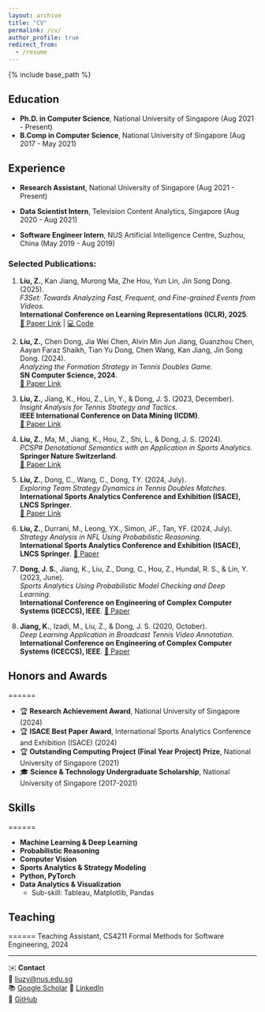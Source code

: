 ```yaml
---
layout: archive
title: "CV"
permalink: /cv/
author_profile: true
redirect_from:
  - /resume
---
```


{% include base_path %}

## Education
- **Ph.D. in Computer Science**, National University of Singapore (Aug 2021 - Present)
- **B.Comp in Computer Science**, National University of Singapore (Aug 2017 - May 2021)

## Experience
- **Research Assistant**, National University of Singapore (Aug 2021 - Present)

- **Data Scientist Intern**, Television Content Analytics, Singapore (Aug 2020 - Aug 2021)

- **Software Engineer Intern**, NUS Artificial Intelligence Centre, Suzhou, China (May 2019 - Aug 2019)

### Selected Publications:
1. **Liu, Z.**, Kan Jiang, Murong Ma, Zhe Hou, Yun Lin, Jin Song Dong. (2025).  
   _F3Set: Towards Analyzing Fast, Frequent, and Fine-grained Events from Videos._  
   **International Conference on Learning Representations (ICLR), 2025**.  
   [📄 Paper Link](https://openreview.net/pdf?id=vlg5WRKHxh) | [💻 Code](https://github.com/F3Set/F3Set/tree/main)  

2. **Liu, Z.**, Chen Dong, Jia Wei Chen, Alvin Min Jun Jiang, Guanzhou Chen, Aayan Faraz Shaikh, Tian Yu Dong, Chen Wang, Kan Jiang, Jin Song Dong. (2024).  
   _Analyzing the Formation Strategy in Tennis Doubles Game._  
   **SN Computer Science, 2024**.  
   [📄 Paper Link](https://link.springer.com/article/10.1007/s42979-024-03598-3)  

3. **Liu, Z.**, Jiang, K., Hou, Z., Lin, Y., & Dong, J. S. (2023, December).  
   _Insight Analysis for Tennis Strategy and Tactics._  
   **IEEE International Conference on Data Mining (ICDM)**.  
   [📄 Paper Link](https://www.depintel.com/papers/icdm2023.pdf)  

4. **Liu, Z.**, Ma, M., Jiang, K., Hou, Z., Shi, L., & Dong, J. S. (2024).  
   _PCSP# Denotational Semantics with an Application in Sports Analytics._  
   **Springer Nature Switzerland**.  
   [📄 Paper Link](https://zhehou.github.io/papers/PCSP-Denotational-Semantics-with-an-Application-in-Sports-Analytics.pdf)  

5. **Liu, Z.**, Dong, C., Wang, C., Dong, TY. (2024, July).  
   _Exploring Team Strategy Dynamics in Tennis Doubles Matches._  
   **International Sports Analytics Conference and Exhibition (ISACE), LNCS Springer**.  
   [📄 Paper Link](https://link.springer.com/chapter/10.1007/978-3-031-69073-0_9)  

6. **Liu, Z.**, Durrani, M., Leong, YX., Simon, JF., Tan, YF. (2024, July).  
   _Strategy Analysis in NFL Using Probabilistic Reasoning._  
   **International Sports Analytics Conference and Exhibition (ISACE), LNCS Springer**. [📄 Paper](https://link.springer.com/chapter/10.1007/978-3-031-69073-0_10)  

7. **Dong, J. S.**, Jiang, K., Liu, Z., Dong, C., Hou, Z., Hundal, R. S., & Lin, Y. (2023, June).  
   _Sports Analytics Using Probabilistic Model Checking and Deep Learning._  
   **International Conference on Engineering of Complex Computer Systems (ICECCS), IEEE**. [📄 Paper](https://www.researchgate.net/profile/Zhe-Hou-5/publication/375844836_Sports_Analytics_Using_Probabilistic_Model_Checking_and_Deep_Learning/links/65cab6701e1ec12eff8a6c1d/Sports-Analytics-Using-Probabilistic-Model-Checking-and-Deep-Learning.pdf)  

8. **Jiang, K.**, Izadi, M., Liu, Z., & Dong, J. S. (2020, October).  
   _Deep Learning Application in Broadcast Tennis Video Annotation._  
   **International Conference on Engineering of Complex Computer Systems (ICECCS), IEEE**. [📄 Paper](https://ieeexplore.ieee.org/abstract/document/9376206/)  

## Honors and Awards
======
- 🏆 **Research Achievement Award**, National University of Singapore (2024)
- 🏆 **ISACE Best Paper Award**, International Sports Analytics Conference and Exhibition (ISACE) (2024)
- 🏆 **Outstanding Computing Project (Final Year Project) Prize**, National University of Singapore (2021)
- 🎓 **Science & Technology Undergraduate Scholarship**, National University of Singapore (2017-2021)

## Skills
======
- **Machine Learning & Deep Learning**
- **Probabilistic Reasoning**
- **Computer Vision**
- **Sports Analytics & Strategy Modeling**
- **Python, PyTorch**
- **Data Analytics & Visualization**
  - Sub-skill: Tableau, Matplotlib, Pandas

## Teaching
======
Teaching Assistant, CS4211 Formal Methods for Software Engineering, 2024

---
✉️ **Contact**  
📧 liuzy@nus.edu.sg  
📚 [Google Scholar](https://scholar.google.com/citations?user=oAl6cMIAAAAJ&hl)
🔗 [LinkedIn](https://www.linkedin.com/in/zhaoyu-liu-960ab4179/)  
🐙 [GitHub](https://github.com/LZYAndy)
